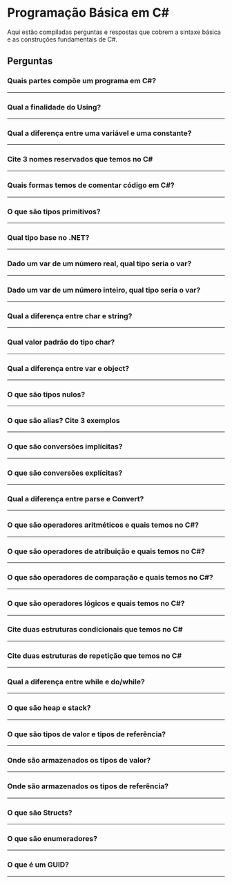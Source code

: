 # Programação Básica em C#

Aqui estão compiladas perguntas e respostas que cobrem a sintaxe básica e as construções fundamentais de C#.

## Perguntas

### Quais partes compõe um programa em C#?
---
### Qual a finalidade do Using?
---
### Qual a diferença entre uma variável e uma constante?
---
### Cite 3 nomes reservados que temos no C#
---
### Quais formas temos de comentar código em C#?
---
### O que são tipos primitivos?
---
### Qual tipo base no .NET?
---
### Dado um var de um número real, qual tipo seria o var?
---
### Dado um var de um número inteiro, qual tipo seria o var?
---
### Qual a diferença entre char e string?
---
### Qual valor padrão do tipo char?
---
### Qual a diferença entre var e object?
---
### O que são tipos nulos?
---
### O que são alias? Cite 3 exemplos
---
### O que são conversões implícitas?
---
### O que são conversões explícitas?
---
### Qual a diferença entre parse e Convert?
---
### O que são operadores aritméticos e quais temos no C#?
---
### O que são operadores de atribuição e quais temos no C#?
---
### O que são operadores de comparação e quais temos no C#?
---
### O que são operadores lógicos e quais temos no C#?
---
### Cite duas estruturas condicionais que temos no C#
---
### Cite duas estruturas de repetição que temos no C#
---
### Qual a diferença entre while e do/while?
---
### O que são heap e stack?
---
### O que são tipos de valor e tipos de referência?
---
### Onde são armazenados os tipos de valor?
---
### Onde são armazenados os tipos de referência?
---
### O que são Structs?
---
### O que são enumeradores?
---
### O que é um GUID?
---